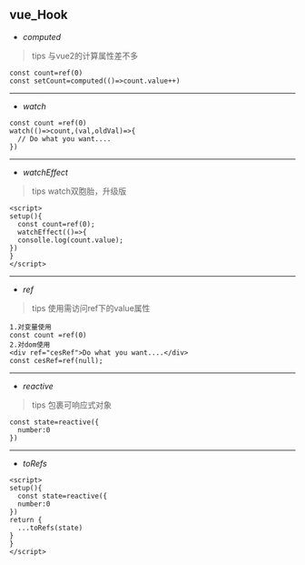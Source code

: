 ## vue_Hook

- _computed_  
> tips 与vue2的计算属性差不多
```
const count=ref(0)
const setCount=computed(()=>count.value++)
```
******
- _watch_
```
const count =ref(0)
watch(()=>count,(val,oldVal)=>{
  // Do what you want....
})
```
******
- _watchEffect_
> tips watch双胞胎，升级版
```
<script>
setup(){
  const count=ref(0);
  watchEffect(()=>{
  consolle.log(count.value);
})
}
</script>
```
******
- _ref_
> tips 使用需访问ref下的value属性
```
1.对变量使用
const count =ref(0)
2.对dom使用
<div ref="cesRef">Do what you want....</div>
const cesRef=ref(null);
```
******
- _reactive_
> tips 包裹可响应式对象
```
const state=reactive({
  number:0
})
```
******
- _toRefs_
```
<script>
setup(){
  const state=reactive({
  number:0
})
return {
  ...toRefs(state)
}
}
</script>
```


